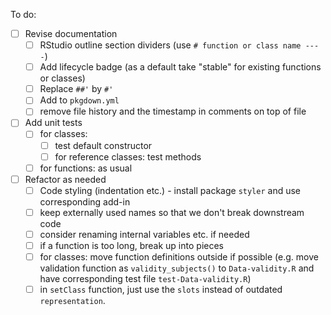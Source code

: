 To do:

- [ ] Revise documentation
  - [ ] RStudio outline section dividers (use `# function or class name ----`)
  - [ ] Add lifecycle badge (as a default take "stable" for existing functions or classes)
  - [ ] Replace `##'` by `#'`
  - [ ] Add to `pkgdown.yml`
  - [ ] remove file history and the timestamp in comments on top of file
- [ ] Add unit tests
  - [ ] for classes: 
    - [ ] test default constructor
    - [ ] for reference classes: test methods
  - [ ] for functions: as usual
- [ ] Refactor as needed
  - [ ] Code styling (indentation etc.) - install package `styler` and use corresponding add-in
  - [ ] keep externally used names so that we don't break downstream code
  - [ ] consider renaming internal variables etc. if needed
  - [ ] if a function is too long, break up into pieces
  - [ ] for classes: move function definitions outside if possible (e.g. move validation function as `validity_subjects()` to `Data-validity.R` and have corresponding test file `test-Data-validity.R`)
  - [ ] in `setClass` function, just use the `slots` instead of outdated `representation`.
